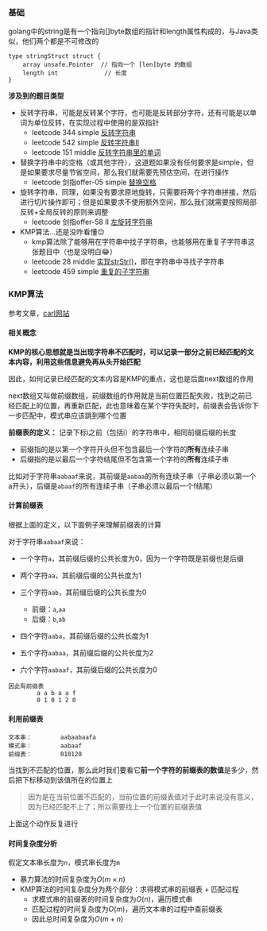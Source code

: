 <!--
 * @Author: yangxcc
 * @version: 1.0
 * @Date: 2022-10-11 21:22:11
 * @LastEditTime: 2023-02-15 13:21:24
-->
### 基础
golang中的string是有一个指向[]byte数组的指针和length属性构成的，与Java类似，他们两个都是不可修改的
```
type stringStruct struct {
	array unsafe.Pointer  // 指向一个 [len]byte 的数组
	length int             // 长度
}
```

**涉及到的题目类型**
- 反转字符串，可能是反转某个字符，也可能是反转部分字符，还有可能是以单词为单位反转，在实现过程中使用的是双指针
  - leetcode 344 simple [反转字符串](https://leetcode.cn/problems/reverse-string/)
  - leetcode 542 simple [反转字符串II](https://leetcode.cn/problems/reverse-string-ii/)
  - leetcode 151 middle [反转字符串里的单词](https://leetcode.cn/problems/reverse-words-in-a-string/)
- 替换字符串中的空格（或其他字符），这道题如果没有任何要求是simple，但是如果要求尽量节省空间，那么我们就需要先预估空间，在进行操作
  - leetcode 剑指offer-05 simple [替换空格](https://leetcode.cn/problems/ti-huan-kong-ge-lcof/) 
- 旋转字符串，同理，如果没有要求原地旋转，只需要将两个字符串拼接，然后进行切片操作即可；但是如果要求不使用额外空间，那么我们就需要按照局部反转+全局反转的原则来调整
  - leetcode 剑指offer-58 II [左旋转字符串](https://leetcode.cn/problems/zuo-xuan-zhuan-zi-fu-chuan-lcof/)
- KMP算法...还是没咋看懂😔
  - kmp算法除了能够用在字符串中找子字符串，也能够用在重复子字符串这张题目中（也是没明白😂）
  - leetcode 28 middle [实现strStr()](https://leetcode.cn/problems/find-the-index-of-the-first-occurrence-in-a-string/)，即在字符串中寻找子字符串
  - leetcode 459 simple [重复的子字符串](https://leetcode.cn/problems/repeated-substring-pattern/)


### KMP算法
参考文章，[carl网站](https://programmercarl.com/0028.%E5%AE%9E%E7%8E%B0strStr.html#%E5%85%B6%E4%BB%96%E8%AF%AD%E8%A8%80%E7%89%88%E6%9C%AC)

#### 相关概念

**KMP的核心思想就是当出现字符串不匹配时，可以记录一部分之前已经匹配的文本内容，利用这些信息避免再从头开始匹配**

因此，如何记录已经匹配的文本内容是KMP的重点，这也是后面next数组的作用

next数组又叫做前缀数组，前缀数组的作用就是当前位置匹配失败，找到之前已经匹配上的位置，再重新匹配，此也意味着在某个字符失配时，前缀表会告诉你下一步匹配中，模式串应该跳到哪个位置

**前缀表的定义：** 记录下标i之前（包括i）的字符串中，相同前缀后缀的长度

- 前缀指的是以第一个字符开头但不包含最后一个字符的**所有**连续子串
- 后缀指的是以最后一个字符结尾但不包含第一个字符的**所有**连续子串

比如对于字符串`aabaaf`来说，其前缀是`aabaa`的所有连续子串（子串必须以第一个a开头），后缀是`abaaf`的所有连续子串（子串必须以最后一个f结尾）

#### 计算前缀表

根据上面的定义，以下面例子来理解前缀表的计算

对于字符串`aabaaf`来说：

- 一个字符`a`，其前缀后缀的公共长度为0，因为一个字符既是前缀也是后缀
- 两个字符`aa`，其前缀后缀的公共长度为1
- 三个字符`aab`，其前缀后缀的公共长度为0
  - 前缀：`a`,`aa`
  - 后缀：`b`,`ab`

- 四个字符`aaba`，其前缀后缀的公共长度为1
- 五个字符`aabaa`，其前缀后缀的公共长度为2
- 六个字符`aabaaf`，其前缀后缀的公共长度为0

```
因此有前缀表
        a a b a a f
        0 1 0 1 2 0
```


#### 利用前缀表
```
文本串：        aabaabaafa
模式串：        aabaaf
前缀表：        010120
```

当找到不匹配的位置，那么此时我们要看它**前一个字符的前缀表的数值**是多少，然后把下标移动到该值所在的位置上
> 因为是在当前位置不匹配的，当前位置的前缀表值对于此时来说没有意义，因为已经匹配不上了；所以需要找上一个位置的前缀表值

上面这个动作反复进行

#### 时间复杂度分析

假定文本串长度为`n`，模式串长度为`m`
- 暴力算法的时间复杂度为$O(m \times n)$
- KMP算法的时间复杂度分为两个部分：求得模式串的前缀表 + 匹配过程
  - 求模式串的前缀表的时间复杂度为$O(n)$，遍历模式串
  - 匹配过程的时间复杂度为$O(m)$，遍历文本串的过程中查前缀表
  - 因此总时间复杂度为$O(m+n)$

